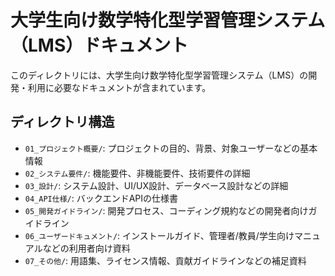 # 大学生向け数学特化型学習管理システム（LMS）ドキュメント

このディレクトリには、大学生向け数学特化型学習管理システム（LMS）の開発・利用に必要なドキュメントが含まれています。

## ディレクトリ構造

- `01_プロジェクト概要/`: プロジェクトの目的、背景、対象ユーザーなどの基本情報
- `02_システム要件/`: 機能要件、非機能要件、技術要件の詳細
- `03_設計/`: システム設計、UI/UX設計、データベース設計などの詳細
- `04_API仕様/`: バックエンドAPIの仕様書
- `05_開発ガイドライン/`: 開発プロセス、コーディング規約などの開発者向けガイドライン
- `06_ユーザードキュメント/`: インストールガイド、管理者/教員/学生向けマニュアルなどの利用者向け資料
- `07_その他/`: 用語集、ライセンス情報、貢献ガイドラインなどの補足資料
